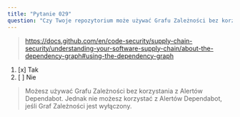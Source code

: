 ```yaml
---
title: "Pytanie 029"
question: "Czy Twoje repozytorium może używać Grafu Zależności bez korzystania z Alertów Dependabot?"
---
```


> https://docs.github.com/en/code-security/supply-chain-security/understanding-your-software-supply-chain/about-the-dependency-graph#using-the-dependency-graph
1. [x] Tak
1. [ ] Nie
> Możesz używać Grafu Zależności bez korzystania z Alertów Dependabot. Jednak nie możesz korzystać z Alertów Dependabot, jeśli Graf Zależności jest wyłączony.
